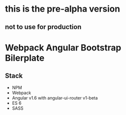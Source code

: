 # this is the pre-alpha version
## not to use for production


Webpack Angular Bootstrap Bilerplate
=======================

Stack
-----
- NPM
- Webpack
- Angular v1.6 with angular-ui-router v1-beta
- ES 6
- SASS
